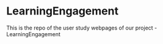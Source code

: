 # LearningEngagement
This is the repo of the user study webpages of our project - LearningEngagement
